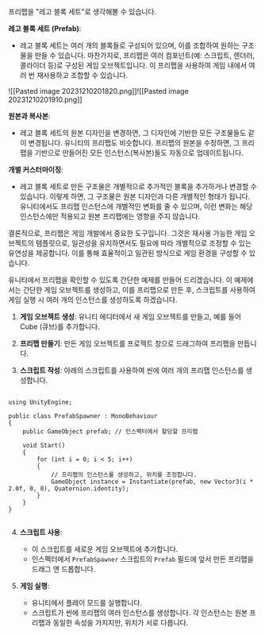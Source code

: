 프리팹을 "레고 블록 세트"로 생각해볼 수 있습니다.

**레고 블록 세트 (Prefab)**:

- 레고 블록 세트는 여러 개의 블록들로 구성되어 있으며, 이를 조합하여 원하는 구조물을 만들 수 있습니다. 마찬가지로, 프리팹은 여러 컴포넌트(예: 스크립트, 렌더러, 콜라이더 등)로 구성된 게임 오브젝트입니다. 이 프리팹을 사용하여 게임 내에서 여러 번 재사용하고 조합할 수 있습니다.

![[Pasted image 20231210201820.png]]![[Pasted image 20231210201910.png]]

**원본과 복사본**:

- 레고 블록 세트의 원본 디자인을 변경하면, 그 디자인에 기반한 모든 구조물들도 같이 변경됩니다. 유니티의 프리팹도 비슷합니다. 프리팹의 원본을 수정하면, 그 프리팹을 기반으로 만들어진 모든 인스턴스(복사본)들도 자동으로 업데이트됩니다.

**개별 커스터마이징**:

- 레고 블록 세트로 만든 구조물은 개별적으로 추가적인 블록을 추가하거나 변경할 수 있습니다. 이렇게 하면, 그 구조물은 원본 디자인과 다른 개별적인 형태가 됩니다. 유니티에서도 프리팹 인스턴스에 개별적인 변화를 줄 수 있으며, 이런 변화는 해당 인스턴스에만 적용되고 원본 프리팹에는 영향을 주지 않습니다.

결론적으로, 프리팹은 게임 개발에서 중요한 도구입니다. 그것은 재사용 가능한 게임 오브젝트의 템플릿으로, 일관성을 유지하면서도 필요에 따라 개별적으로 조정할 수 있는 유연성을 제공합니다. 이를 통해 효율적이고 일관된 방식으로 게임 환경을 구성할 수 있습니다.

  
유니티에서 프리팹을 확인할 수 있도록 간단한 예제를 만들어 드리겠습니다. 이 예제에서는 간단한 게임 오브젝트를 생성하고, 이를 프리팹으로 만든 후, 스크립트를 사용하여 게임 실행 시 여러 개의 인스턴스를 생성하도록 하겠습니다.

1. **게임 오브젝트 생성**: 유니티 에디터에서 새 게임 오브젝트를 만들고, 예를 들어 Cube (큐브)를 추가합니다.
    
2. **프리팹 만들기**: 만든 게임 오브젝트를 프로젝트 창으로 드래그하여 프리팹을 만듭니다.
    
3. **스크립트 작성**: 아래의 스크립트를 사용하여 씬에 여러 개의 프리팹 인스턴스를 생성합니다.
    

```

using UnityEngine;

public class PrefabSpawner : MonoBehaviour
{
    public GameObject prefab; // 인스펙터에서 할당할 프리팹

    void Start()
    {
        for (int i = 0; i < 5; i++)
        {
            // 프리팹의 인스턴스를 생성하고, 위치를 조정합니다.
            GameObject instance = Instantiate(prefab, new Vector3(i * 2.0f, 0, 0), Quaternion.identity);
        }
    }
}


```
4. **스크립트 사용**:
    
    - 이 스크립트를 새로운 게임 오브젝트에 추가합니다.
    - 인스펙터에서 `PrefabSpawner` 스크립트의 `Prefab` 필드에 앞서 만든 프리팹을 드래그 앤 드롭합니다.
5. **게임 실행**:
    
    - 유니티에서 플레이 모드를 실행합니다.
    - 스크립트가 씬에 프리팹의 여러 인스턴스를 생성합니다. 각 인스턴스는 원본 프리팹과 동일한 속성을 가지지만, 위치가 서로 다릅니다.